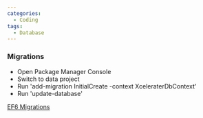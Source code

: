 ```yaml
---
categories:
  - Coding
tags:
  - Database
---
```


### Migrations

* Open Package Manager Console
* Switch to data project
* Run 'add-migration InitialCreate -context XceleraterDbContext'
* Run 'update-database'

[EF6 Migrations](https://docs.microsoft.com/en-us/aspnet/mvc/overview/getting-started/getting-started-with-ef-using-mvc/migrations-and-deployment-with-the-entity-framework-in-an-asp-net-mvc-application)